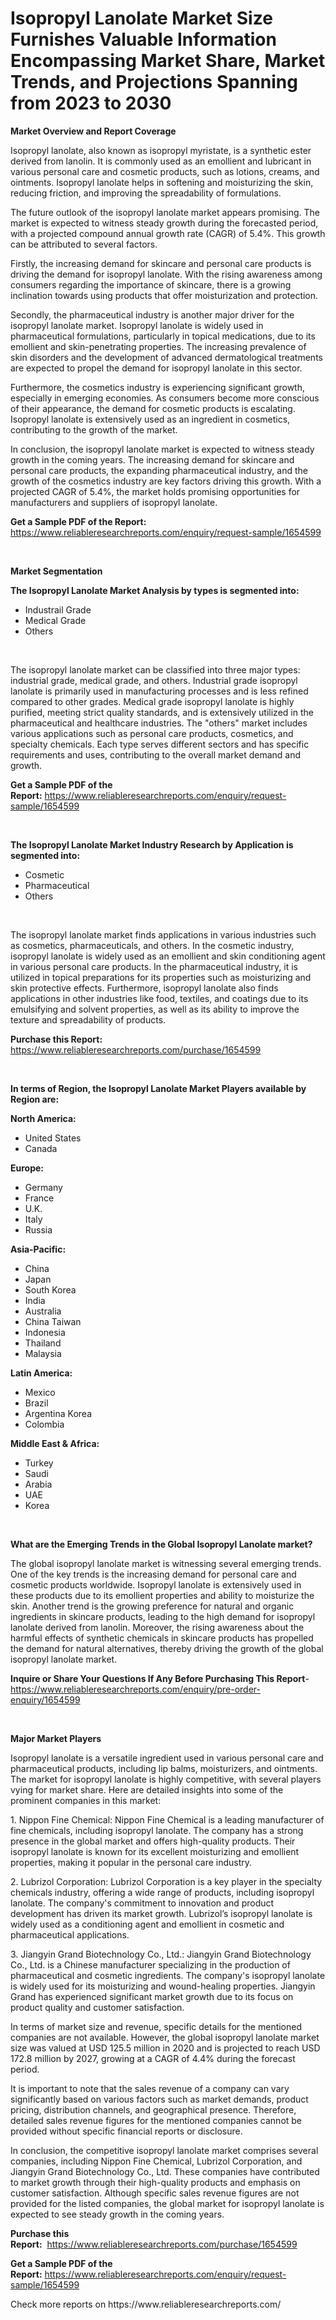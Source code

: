 <p><h1>Isopropyl Lanolate Market Size Furnishes Valuable Information Encompassing Market Share, Market Trends, and Projections Spanning from 2023 to 2030</h1></p><p><strong>Market Overview and Report Coverage</strong></p>
<p><p>Isopropyl lanolate, also known as isopropyl myristate, is a synthetic ester derived from lanolin. It is commonly used as an emollient and lubricant in various personal care and cosmetic products, such as lotions, creams, and ointments. Isopropyl lanolate helps in softening and moisturizing the skin, reducing friction, and improving the spreadability of formulations.</p><p>The future outlook of the isopropyl lanolate market appears promising. The market is expected to witness steady growth during the forecasted period, with a projected compound annual growth rate (CAGR) of 5.4%. This growth can be attributed to several factors.</p><p>Firstly, the increasing demand for skincare and personal care products is driving the demand for isopropyl lanolate. With the rising awareness among consumers regarding the importance of skincare, there is a growing inclination towards using products that offer moisturization and protection.</p><p>Secondly, the pharmaceutical industry is another major driver for the isopropyl lanolate market. Isopropyl lanolate is widely used in pharmaceutical formulations, particularly in topical medications, due to its emollient and skin-penetrating properties. The increasing prevalence of skin disorders and the development of advanced dermatological treatments are expected to propel the demand for isopropyl lanolate in this sector.</p><p>Furthermore, the cosmetics industry is experiencing significant growth, especially in emerging economies. As consumers become more conscious of their appearance, the demand for cosmetic products is escalating. Isopropyl lanolate is extensively used as an ingredient in cosmetics, contributing to the growth of the market.</p><p>In conclusion, the isopropyl lanolate market is expected to witness steady growth in the coming years. The increasing demand for skincare and personal care products, the expanding pharmaceutical industry, and the growth of the cosmetics industry are key factors driving this growth. With a projected CAGR of 5.4%, the market holds promising opportunities for manufacturers and suppliers of isopropyl lanolate.</p></p>
<p><strong>Get a Sample PDF of the Report:</strong> <a href="https://www.reliableresearchreports.com/enquiry/request-sample/1654599">https://www.reliableresearchreports.com/enquiry/request-sample/1654599</a></p>
<p>&nbsp;</p>
<p><strong>Market Segmentation</strong></p>
<p><strong>The Isopropyl Lanolate Market Analysis by types is segmented into:</strong></p>
<p><ul><li>Industrail Grade</li><li>Medical Grade</li><li>Others</li></ul></p>
<p>&nbsp;</p>
<p><p>The isopropyl lanolate market can be classified into three major types: industrial grade, medical grade, and others. Industrial grade isopropyl lanolate is primarily used in manufacturing processes and is less refined compared to other grades. Medical grade isopropyl lanolate is highly purified, meeting strict quality standards, and is extensively utilized in the pharmaceutical and healthcare industries. The "others" market includes various applications such as personal care products, cosmetics, and specialty chemicals. Each type serves different sectors and has specific requirements and uses, contributing to the overall market demand and growth.</p></p>
<p><strong>Get a Sample PDF of the Report:</strong>&nbsp;<a href="https://www.reliableresearchreports.com/enquiry/request-sample/1654599">https://www.reliableresearchreports.com/enquiry/request-sample/1654599</a></p>
<p>&nbsp;</p>
<p><strong>The Isopropyl Lanolate Market Industry Research by Application is segmented into:</strong></p>
<p><ul><li>Cosmetic</li><li>Pharmaceutical</li><li>Others</li></ul></p>
<p>&nbsp;</p>
<p><p>The isopropyl lanolate market finds applications in various industries such as cosmetics, pharmaceuticals, and others. In the cosmetic industry, isopropyl lanolate is widely used as an emollient and skin conditioning agent in various personal care products. In the pharmaceutical industry, it is utilized in topical preparations for its properties such as moisturizing and skin protective effects. Furthermore, isopropyl lanolate also finds applications in other industries like food, textiles, and coatings due to its emulsifying and solvent properties, as well as its ability to improve the texture and spreadability of products.</p></p>
<p><strong>Purchase this Report:</strong>&nbsp; <a href="https://www.reliableresearchreports.com/purchase/1654599">https://www.reliableresearchreports.com/purchase/1654599</a></p>
<p>&nbsp;</p>
<p><strong>In terms of Region, the Isopropyl Lanolate Market Players available by Region are:</strong></p>
<p>
    <p> <strong> North America: </strong>
        <ul>
            <li>United States</li>
            <li>Canada</li>
        </ul>
        </p> 
    <p> <strong> Europe: </strong>
        <ul>
            <li>Germany</li>
            <li>France</li>
            <li>U.K.</li>
            <li>Italy</li>
            <li>Russia</li>
        </ul>
        </p> 
    <p> <strong> Asia-Pacific: </strong>
        <ul>
            <li>China</li>
            <li>Japan</li>
            <li>South Korea</li>
            <li>India</li>
            <li>Australia</li>
            <li>China Taiwan</li>
            <li>Indonesia</li>
            <li>Thailand</li>
            <li>Malaysia</li>
        </ul>
        </p> 
    <p> <strong> Latin America: </strong>
        <ul>
            <li>Mexico</li>
            <li>Brazil</li>
            <li>Argentina Korea</li>
            <li>Colombia</li>
        </ul>
        </p> 
    <p> <strong> Middle East & Africa: </strong>
        <ul>
            <li>Turkey</li>
            <li>Saudi</li>
            <li>Arabia</li>
            <li>UAE</li>
            <li>Korea</li>
        </ul>
    </p>
    </p>
<p>&nbsp;</p>
<p><strong>What are the Emerging Trends in the Global Isopropyl Lanolate market?</strong></p>
<p><p>The global isopropyl lanolate market is witnessing several emerging trends. One of the key trends is the increasing demand for personal care and cosmetic products worldwide. Isopropyl lanolate is extensively used in these products due to its emollient properties and ability to moisturize the skin. Another trend is the growing preference for natural and organic ingredients in skincare products, leading to the high demand for isopropyl lanolate derived from lanolin. Moreover, the rising awareness about the harmful effects of synthetic chemicals in skincare products has propelled the demand for natural alternatives, thereby driving the growth of the global isopropyl lanolate market.</p></p>
<p><strong>Inquire or Share Your Questions If Any Before Purchasing This Report</strong>- <a href="https://www.reliableresearchreports.com/enquiry/pre-order-enquiry/1654599">https://www.reliableresearchreports.com/enquiry/pre-order-enquiry/1654599</a></p>
<p>&nbsp;</p>
<p><strong>Major Market Players</strong></p>
<p><p>Isopropyl lanolate is a versatile ingredient used in various personal care and pharmaceutical products, including lip balms, moisturizers, and ointments. The market for isopropyl lanolate is highly competitive, with several players vying for market share. Here are detailed insights into some of the prominent companies in this market:</p><p>1. Nippon Fine Chemical: Nippon Fine Chemical is a leading manufacturer of fine chemicals, including isopropyl lanolate. The company has a strong presence in the global market and offers high-quality products. Their isopropyl lanolate is known for its excellent moisturizing and emollient properties, making it popular in the personal care industry.</p><p>2. Lubrizol Corporation: Lubrizol Corporation is a key player in the specialty chemicals industry, offering a wide range of products, including isopropyl lanolate. The company's commitment to innovation and product development has driven its market growth. Lubrizol’s isopropyl lanolate is widely used as a conditioning agent and emollient in cosmetic and pharmaceutical applications.</p><p>3. Jiangyin Grand Biotechnology Co., Ltd.: Jiangyin Grand Biotechnology Co., Ltd. is a Chinese manufacturer specializing in the production of pharmaceutical and cosmetic ingredients. The company's isopropyl lanolate is widely used for its moisturizing and wound-healing properties. Jiangyin Grand has experienced significant market growth due to its focus on product quality and customer satisfaction.</p><p>In terms of market size and revenue, specific details for the mentioned companies are not available. However, the global isopropyl lanolate market size was valued at USD 125.5 million in 2020 and is projected to reach USD 172.8 million by 2027, growing at a CAGR of 4.4% during the forecast period.</p><p>It is important to note that the sales revenue of a company can vary significantly based on various factors such as market demands, product pricing, distribution channels, and geographical presence. Therefore, detailed sales revenue figures for the mentioned companies cannot be provided without specific financial reports or disclosure.</p><p>In conclusion, the competitive isopropyl lanolate market comprises several companies, including Nippon Fine Chemical, Lubrizol Corporation, and Jiangyin Grand Biotechnology Co., Ltd. These companies have contributed to market growth through their high-quality products and emphasis on customer satisfaction. Although specific sales revenue figures are not provided for the listed companies, the global market for isopropyl lanolate is expected to see steady growth in the coming years.</p></p>
<p><strong>Purchase this Report:</strong>&nbsp;&nbsp;<a href="https://www.reliableresearchreports.com/purchase/1654599">https://www.reliableresearchreports.com/purchase/1654599</a></p>
<p></p>
<p><strong>Get a Sample PDF of the Report:</strong>&nbsp;<a href="https://www.reliableresearchreports.com/enquiry/request-sample/1654599">https://www.reliableresearchreports.com/enquiry/request-sample/1654599</a></p>
<p>Check more reports on https://www.reliableresearchreports.com/</p>